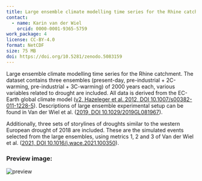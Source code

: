 ```yaml
---
title: Large ensemble climate modelling time series for the Rhine catchment
contact:
  - name: Karin van der Wiel
    orcid: 0000-0001-9365-5759
work_package: 4
license: CC-BY-4.0
format: NetCDF
size: 75 MB
doi: https://doi.org/10.5281/zenodo.5083159
---
```


Large ensemble climate modelling time series for the Rhine catchment. The dataset contains three ensembles (present-day, pre-industrial + 2C-warming, pre-industrial + 3C-warming) of 2000 years each, various variables related to drought are included. All data is derived from the EC-Earth global climate model ([v2, Hazeleger et al. 2012, DOI 10.1007/s00382-011-1228-5](https://link.springer.com/article/10.1007/s00382-011-1228-5)). Descriptions of large ensemble experimental setup can be found in Van der Wiel et al. ([2019, DOI 10.1029/2019GL081967](https://agupubs.onlinelibrary.wiley.com/doi/full/10.1029/2019GL081967)).

Additionally, three sets of storylines of droughts similar to the western European drought of 2018 are included. These are the simulated events selected from the large ensembles, using metrics 1, 2 and 3 of Van der Wiel et al. ([2021, DOI 10.1016/j.wace.2021.100350](https://www.sciencedirect.com/science/article/pii/S2212094721000438)).

### Preview image:
![preview](drought.gif)